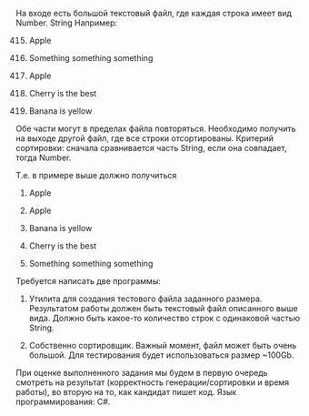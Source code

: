 На входе есть большой текстовый файл, где каждая строка имеет вид Number. String Например:

415. Apple

30432. Something something something

1. Apple

32. Cherry is the best

2. Banana is yellow

Обе части могут в пределах файла повторяться. Необходимо получить на выходе другой файл, где все строки отсортированы. Критерий сортировки: сначала сравнивается часть String, если она совпадает, тогда Number.

Т.е. в примере выше должно получиться

1. Apple

415. Apple

2. Banana is yellow

32. Cherry is the best

30432. Something something something

Требуется написать две программы:

1. Утилита для создания тестового файла заданного размера. Результатом работы должен быть текстовый файл описанного выше вида. Должно быть какое-то количество строк с одинаковой частью String.

2. Собственно сортировщик. Важный момент, файл может быть очень большой. Для тестирования будет использоваться размер ~100Gb.

При оценке выполненного задания мы будем в первую очередь смотреть на результат (корректность генерации/сортировки и время работы), во вторую на то, как кандидат пишет код. Язык программирования: C#.
